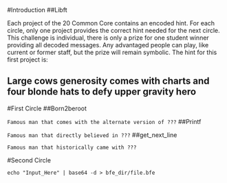 #Introduction
##Libft
<!-- rot13 -->
Each project of the 20 Common Core contains an encoded hint. For
each circle, only one project provides the correct hint needed for
the next circle. This challenge is individual, there is only a
prize for one student winner providing all decoded messages. Any
advantaged people can play, like current or former staff, but the
prize will remain symbolic. The hint for this first project is:

Large cows generosity comes with charts and four blonde hats to defy upper gravity hero
-

#First Circle
##Born2beroot
<!-- Morse code -->
`
Famous man that comes with the alternate version of ???
`
##Printf
<!-- brainfuck -->
`
Famous man that directly believed in ???
`
##get_next_line
<!-- leetspeach -->
```
Famous man that historically came with ???
```

#Second Circle
<!-- The strings are base64 that should be decoded into a *.bfe encrypted binary. -->
```
echo "Input_Here" | base64 -d > bfe_dir/file.bfe
```
<!-- https://sourceforge.net/projects/bcrypt/files/bcrypt/1.1/ -->
